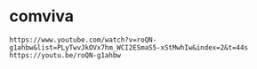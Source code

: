 # comviva
    https://www.youtube.com/watch?v=roQN-g1ahbw&list=PLyTwvJkOVx7hm_WCI2ESmaS5-xStMwhIw&index=2&t=44s
    https://youtu.be/roQN-g1ahbw
